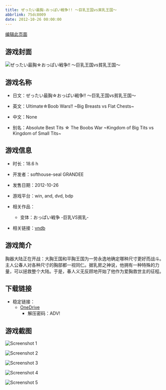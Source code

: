```yaml
---
title: ぜったい最胸☆おっぱい戦争!! ～巨乳王国vs貧乳王国～
abbrlink: 75dc8009
date: 2012-10-26 00:00:00
---
```

[编辑此页面](https://github.com/ACG-3/ADV3-source/blob/main/source/_posts/games/%E3%81%9C%E3%81%A3%E3%81%9F%E3%81%84%E6%9C%80%E8%83%B8%E2%98%86%E3%81%8A%E3%81%A3%E3%81%B1%E3%81%84%E6%88%A6%E4%BA%89%21%21%20%EF%BD%9E%E5%B7%A8%E4%B9%B3%E7%8E%8B%E5%9B%BDvs%E8%B2%A7%E4%B9%B3%E7%8E%8B%E5%9B%BD%EF%BD%9E.md)

## 游戏封面

![ぜったい最胸☆おっぱい戦争!! ～巨乳王国vs貧乳王国～](https://pan.timero.xyz/onedrive/img_lib_001/%E3%81%9C%E3%81%A3%E3%81%9F%E3%81%84%E6%9C%80%E8%83%B8%E2%98%86%E3%81%8A%E3%81%A3%E3%81%B1%E3%81%84%E6%88%A6%E4%BA%89%21%21%20%EF%BD%9E%E5%B7%A8%E4%B9%B3%E7%8E%8B%E5%9B%BDvs%E8%B2%A7%E4%B9%B3%E7%8E%8B%E5%9B%BD%EF%BD%9E_cover.avif)


## 游戏名称

- 日文：ぜったい最胸☆おっぱい戦争!! ～巨乳王国vs貧乳王国～
- 英文：Ultimate☆Boob Wars!! ~Big Breasts vs Flat Chests~
- 中文：None

- 别名：Absolute Best Tits ☆ The Boobs War ~Kingdom of Big Tits vs Kingdom of Small Tits~


## 游戏信息

- 时长：18.6 h
- 开发者：softhouse-seal GRANDEE
- 发售日期：2012-10-26
- 游戏平台：win, and, dvd, bdp
- 相关作品：
   - 变体：おっぱい戦争 -巨乳VS貧乳-

- 相关链接：[vndb](https://vndb.org/v10619)


## 游戏简介

胸器大陆正在开战：大胸王国和平胸王国为一劳永逸地确定哪种尺寸更好而战斗。
主人公春人对各种尺寸的胸部都一视同仁。据乳房之神说，他拥有一种特殊的力量，可以拯救整个大陆。于是，春人义无反顾地开始了他作为爱胸救世主的征程。


## 下载链接

- 稳定链接：
    - [OneDrive](https://pan.timero.xyz/onedrive/adv_lib_001/%E3%81%9C%E3%81%A3%E3%81%9F%E3%81%84%E6%9C%80%E8%83%B8%E2%98%86%E3%81%8A%E3%81%A3%E3%81%B1%E3%81%84%E6%88%A6%E4%BA%89%21%21%20%EF%BD%9E%E5%B7%A8%E4%B9%B3%E7%8E%8B%E5%9B%BDvs%E8%B2%A7%E4%B9%B3%E7%8E%8B%E5%9B%BD%EF%BD%9E)
        - 解压密码：ADV!



## 游戏截图


![Screenshot 1](https://pan.timero.xyz/onedrive/img_lib_001/%E3%81%9C%E3%81%A3%E3%81%9F%E3%81%84%E6%9C%80%E8%83%B8%E2%98%86%E3%81%8A%E3%81%A3%E3%81%B1%E3%81%84%E6%88%A6%E4%BA%89%21%21%20%EF%BD%9E%E5%B7%A8%E4%B9%B3%E7%8E%8B%E5%9B%BDvs%E8%B2%A7%E4%B9%B3%E7%8E%8B%E5%9B%BD%EF%BD%9E_Screenshot_1.avif)

![Screenshot 2](https://pan.timero.xyz/onedrive/img_lib_001/%E3%81%9C%E3%81%A3%E3%81%9F%E3%81%84%E6%9C%80%E8%83%B8%E2%98%86%E3%81%8A%E3%81%A3%E3%81%B1%E3%81%84%E6%88%A6%E4%BA%89%21%21%20%EF%BD%9E%E5%B7%A8%E4%B9%B3%E7%8E%8B%E5%9B%BDvs%E8%B2%A7%E4%B9%B3%E7%8E%8B%E5%9B%BD%EF%BD%9E_Screenshot_2.avif)

![Screenshot 3](https://pan.timero.xyz/onedrive/img_lib_001/%E3%81%9C%E3%81%A3%E3%81%9F%E3%81%84%E6%9C%80%E8%83%B8%E2%98%86%E3%81%8A%E3%81%A3%E3%81%B1%E3%81%84%E6%88%A6%E4%BA%89%21%21%20%EF%BD%9E%E5%B7%A8%E4%B9%B3%E7%8E%8B%E5%9B%BDvs%E8%B2%A7%E4%B9%B3%E7%8E%8B%E5%9B%BD%EF%BD%9E_Screenshot_3.avif)

![Screenshot 4](https://pan.timero.xyz/onedrive/img_lib_001/%E3%81%9C%E3%81%A3%E3%81%9F%E3%81%84%E6%9C%80%E8%83%B8%E2%98%86%E3%81%8A%E3%81%A3%E3%81%B1%E3%81%84%E6%88%A6%E4%BA%89%21%21%20%EF%BD%9E%E5%B7%A8%E4%B9%B3%E7%8E%8B%E5%9B%BDvs%E8%B2%A7%E4%B9%B3%E7%8E%8B%E5%9B%BD%EF%BD%9E_Screenshot_4.avif)

![Screenshot 5](https://pan.timero.xyz/onedrive/img_lib_001/%E3%81%9C%E3%81%A3%E3%81%9F%E3%81%84%E6%9C%80%E8%83%B8%E2%98%86%E3%81%8A%E3%81%A3%E3%81%B1%E3%81%84%E6%88%A6%E4%BA%89%21%21%20%EF%BD%9E%E5%B7%A8%E4%B9%B3%E7%8E%8B%E5%9B%BDvs%E8%B2%A7%E4%B9%B3%E7%8E%8B%E5%9B%BD%EF%BD%9E_Screenshot_5.avif)

